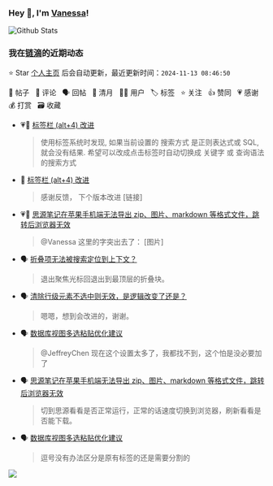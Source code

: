 ### Hey 👋, I'm [Vanessa](http://vanessa.b3log.org/)!

![Github Stats](https://github-readme-stats.vercel.app/api?username=Vanessa219&show_icons=true)

<!--events start -->

### 我在[链滴](https://ld246.com)的近期动态

⭐️ Star [个人主页](https://github.com/Vanessa219/Vanessa219) 后会自动更新，最近更新时间：`2024-11-13 08:46:50`

📝 帖子 &nbsp; 💬 评论 &nbsp; 🗣 回帖 &nbsp; 🌙 清月 &nbsp; 👨‍💻 用户 &nbsp; 🏷️ 标签 &nbsp; ⭐️ 关注 &nbsp; 👍 赞同 &nbsp; 💗 感谢 &nbsp; 💰 打赏 &nbsp; 🗃 收藏

* 💗📝 [标签栏 (alt+4) 改进](https://ld246.com/article/1731373012221)

  > 使用标签系统时发现, 如果当前设置的 搜索方式 是正则表达式或 SQL, 就会没有结果. 希望可以改成点击标签时自动切换成 关键字 或 查询语法 的搜索方式
* 💬 [标签栏 (alt+4) 改进](https://ld246.com/article/1731373012221/comment/1731403827736#comments)

  > 感谢反馈， 下个版本改进 [链接]
* 💗💬 [思源笔记在苹果手机端无法导出 zip、图片、markdown 等格式文件，跳转后浏览器无效](https://ld246.com/article/1730537012801/comment/1731379813002#comments)

  > @Vanessa 这里的字突出去了： [图片]
* 🗣 [折叠项无法被搜索定位到上下文？](https://ld246.com/article/1730914877198/comment/1730949306678#comments)

  > 退出聚焦光标回退出到最顶层的折叠块。
* 🗣 [清除行级元素不选中则无效，是逻辑改变了还是？](https://ld246.com/article/1717469163615/comment/1730915117619#comments)

  > 嗯嗯，想到会改进的，谢谢。
* 🗣 [数据库视图多选粘贴优化建议](https://ld246.com/article/1730797541762/comment/1730800515360#comments)

  > @JeffreyChen 现在这个设置太多了，我都找不到，这个怕是没必要加了
* 🗣 [思源笔记在苹果手机端无法导出 zip、图片、markdown 等格式文件，跳转后浏览器无效](https://ld246.com/article/1730537012801/comment/1730897903723#comments)

  > 切到思源看看是否正常运行，正常的话速度切换到浏览器，刷新看看是否能下载。
* 🗣 [数据库视图多选粘贴优化建议](https://ld246.com/article/1730797541762/comment/1730800515360#comments)

  > 逗号没有办法区分是原有标签的还是需要分割的


<!--events end -->

<a title="Hits" target="_blank" href="https://github.com/Vanessa219/Vanessa219"><img src="https://hits.b3log.org/Vanessa219/Vanessa219.svg"></a>
